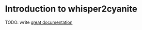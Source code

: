 # Introduction to whisper2cyanite

TODO: write [great documentation](http://jacobian.org/writing/what-to-write/)
